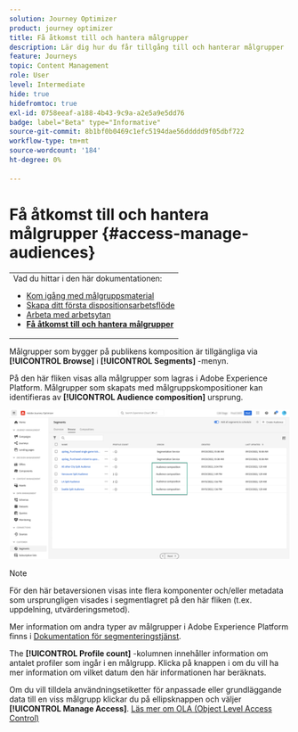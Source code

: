 ```yaml
---
solution: Journey Optimizer
product: journey optimizer
title: Få åtkomst till och hantera målgrupper
description: Lär dig hur du får tillgång till och hanterar målgrupper
feature: Journeys
topic: Content Management
role: User
level: Intermediate
hide: true
hidefromtoc: true
exl-id: 0758eeaf-a188-4b43-9c9a-a2e5a9e5dd76
badge: label="Beta" type="Informative"
source-git-commit: 8b1bf0b0469c1efc5194dae56ddddd9f05dbf722
workflow-type: tm+mt
source-wordcount: '184'
ht-degree: 0%

---
```


# Få åtkomst till och hantera målgrupper {#access-manage-audiences}

<table style="table-layout:fixed"><tr style="border: 0;"><tr><td>Vad du hittar i den här dokumentationen:<br/><ul>
<li><a href="get-started-audience-orchestration.md">Kom igång med målgruppsmaterial</a></li>
<li><a href="create-compositions.md">Skapa ditt första dispositionsarbetsflöde</a></li>
<li><a href="composition-canvas.md">Arbeta med arbetsytan</a></li>
<li><b><a href="access-audiences.md">Få åtkomst till och hantera målgrupper</a></b></li></ul></td></tr></table>

Målgrupper som bygger på publikens komposition är tillgängliga via **[!UICONTROL Browse]** i **[!UICONTROL Segments]** -menyn.

På den här fliken visas alla målgrupper som lagras i Adobe Experience Platform. Målgrupper som skapats med målgruppskompositioner kan identifieras av **[!UICONTROL Audience composition]** ursprung.

![](assets/audiences-list.png)

>[!NOTE]
>
>För den här betaversionen visas inte flera komponenter och/eller metadata som ursprungligen visades i segmentlagret på den här fliken (t.ex. uppdelning, utvärderingsmetod).
>
>Mer information om andra typer av målgrupper i Adobe Experience Platform finns i [Dokumentation för segmenteringstjänst](https://experienceleague.adobe.com/docs/experience-platform/segmentation/ui/overview.html).

The **[!UICONTROL Profile count]** -kolumnen innehåller information om antalet profiler som ingår i en målgrupp. Klicka på knappen i om du vill ha mer information om vilket datum den här informationen har beräknats.

Om du vill tilldela användningsetiketter för anpassade eller grundläggande data till en viss målgrupp klickar du på ellipsknappen och väljer **[!UICONTROL Manage Access]**. [Läs mer om OLA (Object Level Access Control)](../administration/object-based-access.md)

<!--
-edit an audience?
-->
